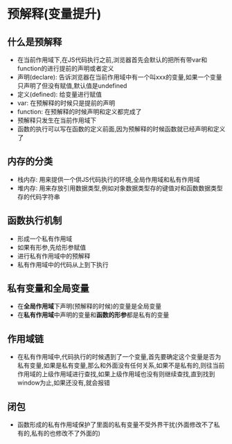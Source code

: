 # 预解释(变量提升)

## 什么是预解释

* 在当前作用域下,在JS代码执行之前,浏览器首先会默认的把所有带var和function的进行提前的声明或者定义
* 声明(declare): 告诉浏览器在当前作用域中有一个叫xxx的变量,如果一个变量只声明了但没有赋值,默认值是undefined
* 定义(defined): 给变量进行赋值
* var: 在预解释的时候只是提前的声明
* function: 在预解释的时候声明和定义都完成了
* 预解释只发生在当前作用域下
* 函数的执行可以写在函数的定义前面,因为预解释的时候函数就已经声明和定义了

## 内存的分类

* 栈内存: 用来提供一个供JS代码执行的环境,全局作用域和私有作用域
* 堆内存: 用来存放引用数据类型,例如对象数据类型存的键值对和函数数据类型存的代码字符串

## 函数执行机制

* 形成一个私有作用域
* 如果有形参,先给形参赋值
* 进行私有作用域中的预解释
* 私有作用域中的代码从上到下执行

## 私有变量和全局变量

* 在**全局作用域**下声明(预解释的时候)的变量是全局变量
* 在**私有作用域**中声明的变量和**函数的形参**都是私有的变量

## 作用域链

* 在私有作用域中,代码执行的时候遇到了一个变量,首先要确定这个变量是否为私有变量,如果是私有变量,那么和外面没有任何关系,如果不是私有的,则往当前作用域的上级作用域进行查找,如果上级作用域也没有则继续查找,直到找到window为止,如果还没有,就会报错

## 闭包

* 函数形成的私有作用域保护了里面的私有变量不受外界干扰(外面修改不了私有的,私有的也修改不了外面的)



